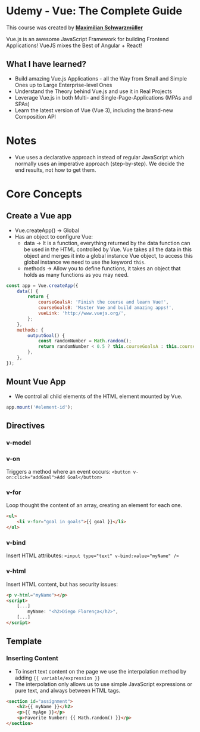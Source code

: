 # Udemy - Vue: The Complete Guide

This course was created by **[Maximilian Schwarzmüller](https://www.udemy.com/user/maximilian-schwarzmuller/)**

Vue.js is an awesome JavaScript Framework for building Frontend Applications! VueJS mixes the Best of Angular + React!

## **What I have learned?**

- Build amazing Vue.js Applications - all the Way from Small and Simple Ones up to Large Enterprise-level Ones
- Understand the Theory behind Vue.js and use it in Real Projects
- Leverage Vue.js in both Multi- and Single-Page-Applications (MPAs and SPAs)
- Learn the latest version of Vue (Vue 3), including the brand-new Composition API

# Notes

- Vue uses a declarative approach instead of regular JavaScript which normally uses an imperative approach (step-by-step). We decide the end results, not how to get them.

# Core Concepts

## Create a Vue app

- Vue.createApp() → Global
- Has an object to configure Vue:
  - data → It is a function, everything returned by the data function can be used in the HTML controlled by Vue. Vue takes all the data in this object and merges it into a global instance Vue object, to access this global instance we need to use the keyword `this`.
  - methods → Allow you to define functions, it takes an object that holds as many functions as you may need.

```jsx
const app = Vue.createApp({
	data() {
		return {
			courseGoalsA: 'Finish the course and learn Vue!',
			courseGoalsB: 'Master Vue and build amazing apps!',
			vueLink: 'http://www.vuejs.org/',
		};
	},
	methods: {
		outputGoal() {
			const randomNumber = Math.random();
			return randomNumber < 0.5 ? this.courseGoalsA : this.courseGoalsB;
		},
	},
});
```

## Mount Vue App

- We control all child elements of the HTML element mounted by Vue.

```jsx
app.mount('#element-id');
```

## Directives

### **v-model**

### **v-on**

Triggers a method where an event occurs: `<button v-on:click="addGoal">Add Goal</button>`

### **v-for**

Loop thought the content of an array, creating an element for each one.

```html
<ul>
	<li v-for="goal in goals">{{ goal }}</li>
</ul>
```

### **v-bind**

Insert HTML attributes: `<input type="text" v-bind:value="myName" />`

### **v-html**

Insert HTML content, but has security issues:

```html
<p v-html="myName"></p>
<script>
	[...]
		myName: "<h2>Diego Florença</h2>",
	[...]
</script>
```

## Template

### Inserting Content

- To insert text content on the page we use the interpolation method by adding `{{ variable/expression }}`
- The interpolation only allows us to use simple JavaScript expressions or pure text, and always between HTML tags.

```html
<section id="assignment">
	<h2>{{ myName }}</h2>
	<p>{{ myAge }}</p>
	<p>Favorite Number: {{ Math.random() }}</p>
</section>
```
